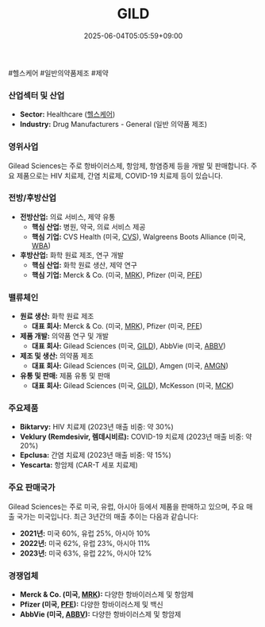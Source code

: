 ﻿---
title: "GILD"
date: 2025-06-04T05:05:59+09:00
lastmod: 2025-06-04T05:05:59+09:00
type: docs
sidebar:
  open: true
weight: 375
---
<div style="display:none">
  <meta property="article:published_time" content="2025-06-03T20:05:59Z" />
  <meta property="article:modified_time" content="2025-06-03T20:05:59Z" />
</div>
#헬스케어 #일반의약품제조 #제약 

### 산업섹터 및 산업

- **Sector:** Healthcare ([헬스케어](/industry-study/2산업헬스케어/))
- **Industry:** Drug Manufacturers - General (일반 의약품 제조)

### 영위사업

Gilead Sciences는 주로 항바이러스제, 항암제, 항염증제 등을 개발 및 판매합니다. 주요 제품으로는 HIV 치료제, 간염 치료제, COVID-19 치료제 등이 있습니다.

### 전방/후방산업

- **전방산업:** 의료 서비스, 제약 유통
    - **핵심 산업:** 병원, 약국, 의료 서비스 제공
    - **핵심 기업:** CVS Health (미국, [CVS](/company-analysis/cvs/)), Walgreens Boots Alliance (미국, [WBA](/company-analysis/wba/))
- **후방산업:** 화학 원료 제조, 연구 개발
    - **핵심 산업:** 화학 원료 생산, 제약 연구
    - **핵심 기업:** Merck & Co. (미국, [MRK](/company-analysis/mrk/)), Pfizer (미국, [PFE](/company-analysis/pfe/))

### 밸류체인

- **원료 생산:** 화학 원료 제조
    - **대표 회사:** Merck & Co. (미국, [MRK](/company-analysis/mrk/)), Pfizer (미국, [PFE](/company-analysis/pfe/))
- **제품 개발:** 의약품 연구 및 개발
    - **대표 회사:** Gilead Sciences (미국, [GILD](/company-analysis/gild/)), AbbVie (미국, [ABBV](/company-analysis/abbv/))
- **제조 및 생산:** 의약품 제조
    - **대표 회사:** Gilead Sciences (미국, [GILD](/company-analysis/gild/)), Amgen (미국, [AMGN](/company-analysis/amgn/))
- **유통 및 판매:** 제품 유통 및 판매
    - **대표 회사:** Gilead Sciences (미국, [GILD](/company-analysis/gild/)), McKesson (미국, [MCK](/company-analysis/mck/))

### 주요제품

- **Biktarvy:** HIV 치료제 (2023년 매출 비중: 약 30%)
- **Veklury (Remdesivir, 렘데시비르):** COVID-19 치료제 (2023년 매출 비중: 약 20%)
- **Epclusa:** 간염 치료제 (2023년 매출 비중: 약 15%)
- **Yescarta:** 항암제 (CAR-T 세포 치료제)

### 주요 판매국가

Gilead Sciences는 주로 미국, 유럽, 아시아 등에서 제품을 판매하고 있으며, 주요 매출 국가는 미국입니다. 최근 3년간의 매출 추이는 다음과 같습니다:

- **2021년:** 미국 60%, 유럽 25%, 아시아 10%
- **2022년:** 미국 62%, 유럽 23%, 아시아 11%
- **2023년:** 미국 63%, 유럽 22%, 아시아 12%

### 경쟁업체

- **Merck & Co. (미국, [MRK](/company-analysis/mrk/)):** 다양한 항바이러스제 및 항암제
- **Pfizer (미국, [PFE](/company-analysis/pfe/)):** 다양한 항바이러스제 및 백신
- **AbbVie (미국, [ABBV](/company-analysis/abbv/)):** 다양한 항바이러스제 및 항암제
